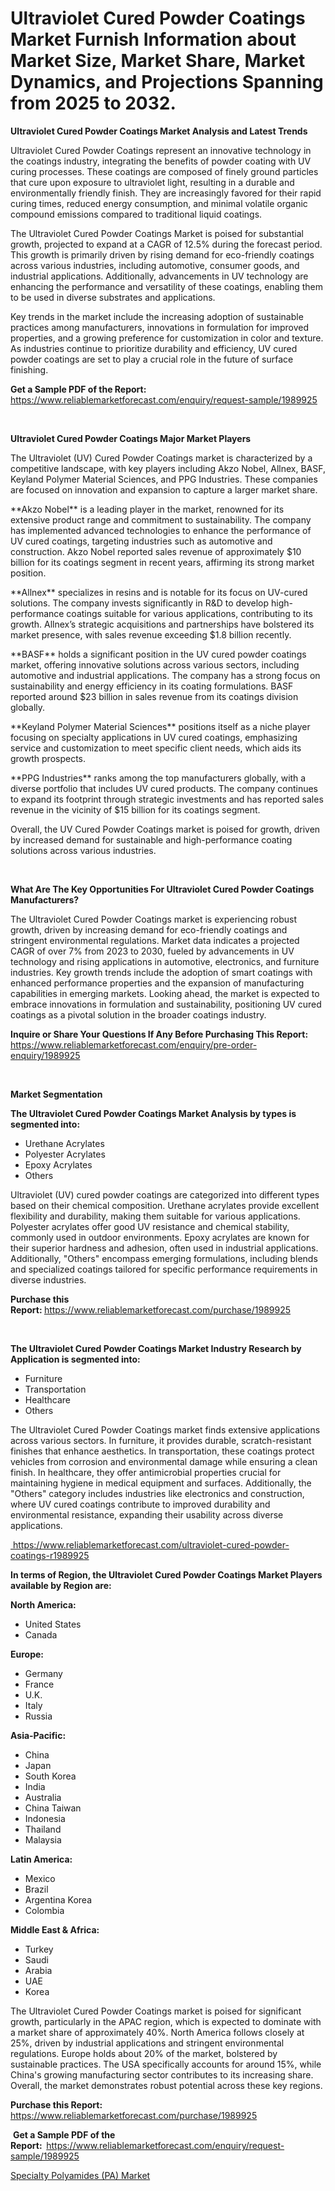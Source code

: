 <p><h1>Ultraviolet Cured Powder Coatings Market Furnish Information about Market Size, Market Share, Market Dynamics, and Projections Spanning from 2025 to 2032.</h1></p><p><strong>Ultraviolet Cured Powder Coatings Market Analysis and Latest Trends</strong></p>
<p><p>Ultraviolet Cured Powder Coatings represent an innovative technology in the coatings industry, integrating the benefits of powder coating with UV curing processes. These coatings are composed of finely ground particles that cure upon exposure to ultraviolet light, resulting in a durable and environmentally friendly finish. They are increasingly favored for their rapid curing times, reduced energy consumption, and minimal volatile organic compound emissions compared to traditional liquid coatings.</p><p>The Ultraviolet Cured Powder Coatings Market is poised for substantial growth, projected to expand at a CAGR of 12.5% during the forecast period. This growth is primarily driven by rising demand for eco-friendly coatings across various industries, including automotive, consumer goods, and industrial applications. Additionally, advancements in UV technology are enhancing the performance and versatility of these coatings, enabling them to be used in diverse substrates and applications.</p><p>Key trends in the market include the increasing adoption of sustainable practices among manufacturers, innovations in formulation for improved properties, and a growing preference for customization in color and texture. As industries continue to prioritize durability and efficiency, UV cured powder coatings are set to play a crucial role in the future of surface finishing.</p></p>
<p><strong>Get a Sample PDF of the Report:&nbsp;</strong> <a href="https://www.reliablemarketforecast.com/enquiry/request-sample/1989925?utm_campaign=2320&utm_medium=2&utm_source=Github&utm_content=ia&utm_term=03042025&utm_id=ultraviolet-cured-powder-coatings">https://www.reliablemarketforecast.com/enquiry/request-sample/1989925</a></p>
<p>&nbsp;</p>
<p><strong>Ultraviolet Cured Powder Coatings Major Market Players</strong></p>
<p><p>The Ultraviolet (UV) Cured Powder Coatings market is characterized by a competitive landscape, with key players including Akzo Nobel, Allnex, BASF, Keyland Polymer Material Sciences, and PPG Industries. These companies are focused on innovation and expansion to capture a larger market share.</p><p>**Akzo Nobel** is a leading player in the market, renowned for its extensive product range and commitment to sustainability. The company has implemented advanced technologies to enhance the performance of UV cured coatings, targeting industries such as automotive and construction. Akzo Nobel reported sales revenue of approximately $10 billion for its coatings segment in recent years, affirming its strong market position.</p><p>**Allnex** specializes in resins and is notable for its focus on UV-cured solutions. The company invests significantly in R&D to develop high-performance coatings suitable for various applications, contributing to its growth. Allnex’s strategic acquisitions and partnerships have bolstered its market presence, with sales revenue exceeding $1.8 billion recently.</p><p>**BASF** holds a significant position in the UV cured powder coatings market, offering innovative solutions across various sectors, including automotive and industrial applications. The company has a strong focus on sustainability and energy efficiency in its coating formulations. BASF reported around $23 billion in sales revenue from its coatings division globally.</p><p>**Keyland Polymer Material Sciences** positions itself as a niche player focusing on specialty applications in UV cured coatings, emphasizing service and customization to meet specific client needs, which aids its growth prospects.</p><p>**PPG Industries** ranks among the top manufacturers globally, with a diverse portfolio that includes UV cured products. The company continues to expand its footprint through strategic investments and has reported sales revenue in the vicinity of $15 billion for its coatings segment.</p><p>Overall, the UV Cured Powder Coatings market is poised for growth, driven by increased demand for sustainable and high-performance coating solutions across various industries.</p></p>
<p>&nbsp;</p>
<p><strong>What Are The Key Opportunities For Ultraviolet Cured Powder Coatings Manufacturers?</strong></p>
<p><p>The Ultraviolet Cured Powder Coatings market is experiencing robust growth, driven by increasing demand for eco-friendly coatings and stringent environmental regulations. Market data indicates a projected CAGR of over 7% from 2023 to 2030, fueled by advancements in UV technology and rising applications in automotive, electronics, and furniture industries. Key growth trends include the adoption of smart coatings with enhanced performance properties and the expansion of manufacturing capabilities in emerging markets. Looking ahead, the market is expected to embrace innovations in formulation and sustainability, positioning UV cured coatings as a pivotal solution in the broader coatings industry.</p></p>
<p><strong>Inquire or Share Your Questions If Any Before Purchasing This Report:</strong> <a href="https://www.reliablemarketforecast.com/enquiry/pre-order-enquiry/1989925?utm_campaign=2320&utm_medium=2&utm_source=Github&utm_content=ia&utm_term=03042025&utm_id=ultraviolet-cured-powder-coatings">https://www.reliablemarketforecast.com/enquiry/pre-order-enquiry/1989925</a></p>
<p>&nbsp;</p>
<p><strong>Market Segmentation</strong></p>
<p><strong>The Ultraviolet Cured Powder Coatings Market Analysis by types is segmented into:</strong></p>
<p><ul><li>Urethane Acrylates</li><li>Polyester Acrylates</li><li>Epoxy Acrylates</li><li>Others</li></ul></p>
<p><p>Ultraviolet (UV) cured powder coatings are categorized into different types based on their chemical composition. Urethane acrylates provide excellent flexibility and durability, making them suitable for various applications. Polyester acrylates offer good UV resistance and chemical stability, commonly used in outdoor environments. Epoxy acrylates are known for their superior hardness and adhesion, often used in industrial applications. Additionally, "Others" encompass emerging formulations, including blends and specialized coatings tailored for specific performance requirements in diverse industries.</p></p>
<p><strong>Purchase this Report:&nbsp;</strong><a href="https://www.reliablemarketforecast.com/purchase/1989925?utm_campaign=2320&utm_medium=2&utm_source=Github&utm_content=ia&utm_term=03042025&utm_id=ultraviolet-cured-powder-coatings">https://www.reliablemarketforecast.com/purchase/1989925</a></p>
<p>&nbsp;</p>
<p><strong>The Ultraviolet Cured Powder Coatings Market Industry Research by Application is segmented into:</strong></p>
<p><ul><li>Furniture</li><li>Transportation</li><li>Healthcare</li><li>Others</li></ul></p>
<p><p>The Ultraviolet Cured Powder Coatings market finds extensive applications across various sectors. In furniture, it provides durable, scratch-resistant finishes that enhance aesthetics. In transportation, these coatings protect vehicles from corrosion and environmental damage while ensuring a clean finish. In healthcare, they offer antimicrobial properties crucial for maintaining hygiene in medical equipment and surfaces. Additionally, the "Others" category includes industries like electronics and construction, where UV cured coatings contribute to improved durability and environmental resistance, expanding their usability across diverse applications.</p></p>
<p><a href="https://www.reliablemarketforecast.com/ultraviolet-cured-powder-coatings-r1989925?utm_campaign=2320&utm_medium=2&utm_source=Github&utm_content=ia&utm_term=03042025&utm_id=ultraviolet-cured-powder-coatings">&nbsp;https://www.reliablemarketforecast.com/ultraviolet-cured-powder-coatings-r1989925</a></p>
<p><strong>In terms of Region, the Ultraviolet Cured Powder Coatings Market Players available by Region are:</strong></p>
<p>
    <p> <strong> North America: </strong>
        <ul>
            <li>United States</li>
            <li>Canada</li>
        </ul>
        </p> 
    <p> <strong> Europe: </strong>
        <ul>
            <li>Germany</li>
            <li>France</li>
            <li>U.K.</li>
            <li>Italy</li>
            <li>Russia</li>
        </ul>
        </p> 
    <p> <strong> Asia-Pacific: </strong>
        <ul>
            <li>China</li>
            <li>Japan</li>
            <li>South Korea</li>
            <li>India</li>
            <li>Australia</li>
            <li>China Taiwan</li>
            <li>Indonesia</li>
            <li>Thailand</li>
            <li>Malaysia</li>
        </ul>
        </p> 
    <p> <strong> Latin America: </strong>
        <ul>
            <li>Mexico</li>
            <li>Brazil</li>
            <li>Argentina Korea</li>
            <li>Colombia</li>
        </ul>
        </p> 
    <p> <strong> Middle East & Africa: </strong>
        <ul>
            <li>Turkey</li>
            <li>Saudi</li>
            <li>Arabia</li>
            <li>UAE</li>
            <li>Korea</li>
        </ul>
    </p>
    </p>
<p><p>The Ultraviolet Cured Powder Coatings market is poised for significant growth, particularly in the APAC region, which is expected to dominate with a market share of approximately 40%. North America follows closely at 25%, driven by industrial applications and stringent environmental regulations. Europe holds about 20% of the market, bolstered by sustainable practices. The USA specifically accounts for around 15%, while China's growing manufacturing sector contributes to its increasing share. Overall, the market demonstrates robust potential across these key regions.</p></p>
<p><strong>Purchase this Report: </strong><a href="https://www.reliablemarketforecast.com/purchase/1989925?utm_campaign=2320&utm_medium=2&utm_source=Github&utm_content=ia&utm_term=03042025&utm_id=ultraviolet-cured-powder-coatings">https://www.reliablemarketforecast.com/purchase/1989925</a></p>
<p>&nbsp;<strong>Get a Sample PDF of the Report:&nbsp;&nbsp;</strong><a href="https://www.reliablemarketforecast.com/enquiry/request-sample/1989925?utm_campaign=2320&utm_medium=2&utm_source=Github&utm_content=ia&utm_term=03042025&utm_id=ultraviolet-cured-powder-coatings">https://www.reliablemarketforecast.com/enquiry/request-sample/1989925</a></p>
<p><strong></strong></p>
<p><p><a href="https://github.com/cheryjhonson/Market-Research-Report-List-1/blob/main/specialty-polyamides-pa-market.md?utm_campaign=2320&utm_medium=2&utm_source=Github&utm_content=ia&utm_term=03042025&utm_id=ultraviolet-cured-powder-coatings">Specialty Polyamides (PA) Market</a></p></p>
